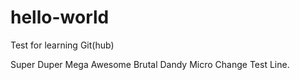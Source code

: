 # hello-world
Test for learning Git(hub)

Super Duper Mega Awesome Brutal Dandy Micro Change Test Line.

